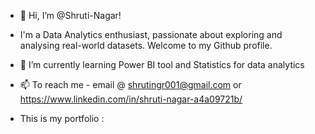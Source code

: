 - 👋 Hi, I’m @Shruti-Nagar!
- I'm a Data Analytics enthusiast, passionate about exploring and analysing real-world datasets. Welcome to my Github profile.

- 🌱 I’m currently learning Power BI tool and Statistics for data analytics

- 📫 To reach me - email @ shrutingr001@gmail.com or https://www.linkedin.com/in/shruti-nagar-a4a09721b/

- This is my portfolio :
